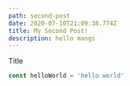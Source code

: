 ```yaml
---
path: second-post
date: 2020-07-10T21:09:38.774Z
title: My Second Post!
description: hello mangs
---
```

Title

```js
const helloWorld = 'hello world'
```
